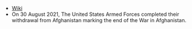 - [Wiki](https://en.wikipedia.org/wiki/Withdrawal_of_United_States_troops_from_Afghanistan_(2020%E2%80%932021))
- On 30 August 2021, The United States Armed Forces completed their withdrawal from Afghanistan marking the end of the War in Afghanistan.